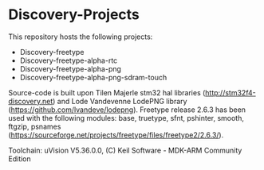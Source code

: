 # Discovery-Projects

This repository hosts the following projects:

- Discovery-freetype
- Discovery-freetype-alpha-rtc
- Discovery-freetype-alpha-png
- Discovery-freetype-alpha-png-sdram-touch

Source-code is built upon Tilen Majerle stm32 hal libraries (http://stm32f4-discovery.net) and Lode Vandevenne LodePNG library (https://github.com/lvandeve/lodepng). 
Freetype release 2.6.3 has been used with the following modules: base, truetype, sfnt, pshinter, smooth, ftgzip, psnames (https://sourceforge.net/projects/freetype/files/freetype2/2.6.3/).  

Toolchain: uVision V5.36.0.0, (C) Keil Software - MDK-ARM Community Edition
